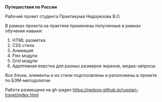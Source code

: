 **Путешествия по России**  

Рабочий проект студента Практикума Недорезова В.О.  

В рамках проекта на практике применены полученные в рамках обучения навыки:  
1. HTML разметка  
2. CSS стили  
3. Анимация  
4. Flex модули  
5. Grid модули  
6. Адаптивная верстка для разных размеров экранов, медиа-запросы  

Все блоки, элементы и их стили подгооовлены и раположены в проекте по БЭМ-методологии  

Работа размещена на gh-pages https://nedvov.github.io/russian-travel/index.html
